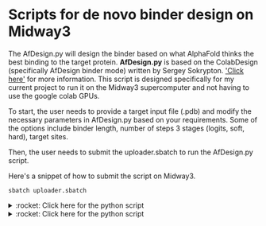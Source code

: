 # Scripts for de novo binder design on Midway3
<!-- What is this for? -->
The AfDesign.py will design the binder based on what AlphaFold thinks the best binding to the target protein.
**AfDesign.py** is based on the ColabDesign (specifically AfDesign binder mode) written by Sergey Sokrypton. ['Click here'](https://github.com/sokrypton/ColabDesign) for more information.
This script is designed specifically for my current project to run it on the Midway3 supercomputer and not having to use the google colab GPUs.

To start, the user needs to provide a target input file (.pdb) and modify the necessary parameters in AfDesign.py based on your requirements. 
Some of the options include binder length, number of steps 3 stages (logits, soft, hard), target sites.

Then, the user needs to submit the uploader.sbatch to run the AfDesign.py script.

Here's a snippet of how to submit the script on Midway3.

```
sbatch uploader.sbatch
```
<details>
   <summary> :rocket: Click here for the python script </summary>
   
   ```Python
#!/bin/bash
#SBATCH --job-name=AfDesign
#SBATCH --account=pi-price
#SBATCH --partition=beagle3
#SBATCH --nodes=1
#SBATCH --time=12:00:00
#SBATCH --ntasks-per-node=1
#SBATCH --cpus-per-task=8
#SBATCH --gres=gpu:2
#SBATCH --constraint=a40
#SBATCH --mem=5G
#SBATCH --output=./log/AfDesign.out
#SBATCH --error=./log/AfDesign.err

module load cuda/11.5
module load ffmpeg/5.1
cd /beagle3/price/AfDesign
echo "GPUs available: $CUDA_VISIBLE_DEVICES"
echo "CPU cores: $SLURM_CPUS_PER_TASK"

nvidia-smi

python /beagle3/price/AfDesign/AfDesign.py
   ```
</details>
<details>
   <summary> :rocket: Click here for the python script </summary>
   
   ```Python
#!/usr/bin/env python3
# -*- coding: utf-8 -*-
import re
import os
import subprocess
import base64
from colabdesign import mk_afdesign_model, clear_mem
## This script is based on the ColabDesign (specifically AFDesign) written by Sergey Sokrypton 
## It is used for de novo designing a binder for target protein without using a google colab notebook
## This will generate the following output files: binder sequence (check log file), target_binder.pdb and target_binder.mp4
###########################################
target_pdb    = "tg1_minus_turn"
input_chain   = "A"
target_site   = "74,78,82,241-245"
binder_length = 40
cycle_number  = 50
num_model     = 5
###########################################
##remove previously processed files to avoid appending
subprocess.call("rm %s_binder.pdb"%target_pdb, stdout=subprocess.DEVNULL, stderr=subprocess.DEVNULL, shell=True)
subprocess.call("rm %s_binder.mp4"%target_pdb, stdout=subprocess.DEVNULL, stderr=subprocess.DEVNULL, shell=True)
subprocess.call("rm temp.html", stdout=subprocess.DEVNULL, stderr=subprocess.DEVNULL, shell=True)
##checking the name of input target pdb file
if not os.path.isfile("%s.pdb"%(target_pdb)):
    print("Error: %s.pdb does not exist\n"%(target_pdb))
    exit(1)
##running de novo binder design
clear_mem()
af_model=mk_afdesign_model(protocol="binder")
af_model.prep_inputs(pdb_filename="%s.pdb"%target_pdb, chain=input_chain, hotspot=target_site, binder_len=int(binder_length))
af_model.design_3stage(cycle_number, cycle_number, num_model)
##saving the complex and getting the sequence of the binder
af_model.save_pdb("%s_binder.pdb"%target_pdb)
af_model.get_seqs()
##decoding the video output
html_video=af_model.animate()
with open ('temp.html','w') as f:
    f.write(html_video)
with open ('temp.html','r') as f:
    saved_html_video=f.read()
match=re.search(r'src="data:video/mp4;base64,([^"]+)"', saved_html_video)
if match:
    base64_data=match.group(1)
else:
    print("Base64 data was not found in the HTML video.")
video_data=base64.b64decode(base64_data)
with open ('%s_binder.mp4'%target_pdb,'wb') as f:
    f.write(video_data)
   ```
</details>

